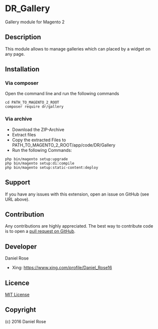 # DR_Gallery
Gallery module for Magento 2

## Description
This module allows to manage galleries which can placed by a widget on any page.

## Installation

### Via composer
Open the command line and run the following commands
```
cd PATH_TO_MAGENTO_2_ROOT
composer require dr/gallery
```

### Via archive
* Download the ZIP-Archive
* Extract files
* Copy the extracted Files to PATH_TO_MAGENTO_2_ROOT/app/code/DR/Gallery
* Run the following Commands:
```
php bin/magento setup:upgrade
php bin/magento setup:di:compile
php bin/magento setup:static-content:deploy
```

## Support
If you have any issues with this extension, open an issue on GitHub (see URL above).

## Contribution
Any contributions are highly appreciated. The best way to contribute code is to open a [pull request on GitHub](https://help.github.com/articles/using-pull-requests/).

## Developer
Daniel Rose

* Xing: https://www.xing.com/profile/Daniel_Rose16

## Licence
[MIT License](https://opensource.org/licenses/MIT)

## Copyright
(c) 2016 Daniel Rose